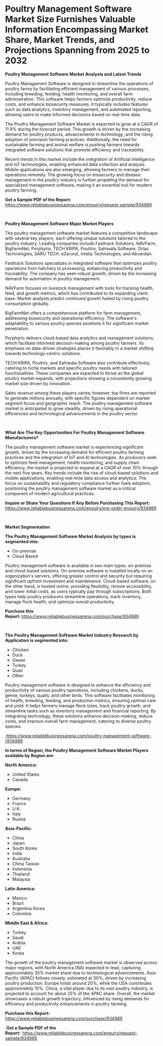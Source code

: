 <p><h1>Poultry Management Software Market Size Furnishes Valuable Information Encompassing Market Share, Market Trends, and Projections Spanning from 2025 to 2032</h1></p><p><strong>Poultry Management Software Market Analysis and Latest Trends</strong></p>
<p><p>Poultry Management Software is designed to streamline the operations of poultry farms by facilitating efficient management of various processes, including breeding, feeding, health monitoring, and overall farm administration. This software helps farmers optimize productivity, reduce costs, and enhance biosecurity measures. It typically includes features such as data analytics, inventory management, and automated reporting, allowing users to make informed decisions based on real-time data.</p><p>The Poultry Management Software Market is expected to grow at a CAGR of 11.9% during the forecast period. This growth is driven by the increasing demand for poultry products, advancements in technology, and the rising adoption of precision farming practices. Additionally, the need for sustainable farming and animal welfare is pushing farmers towards integrated software solutions that promote efficiency and traceability.</p><p>Recent trends in this market include the integration of Artificial Intelligence and IoT technologies, enabling enhanced data collection and analysis. Mobile applications are also emerging, allowing farmers to manage their operations remotely. The growing focus on biosecurity and disease management in the poultry industry is further propelling the demand for specialized management software, making it an essential tool for modern poultry farming.</p></p>
<p><strong>Get a Sample PDF of the Report:&nbsp;</strong> <a href="https://www.reliablebusinessarena.com/enquiry/request-sample/934989?utm_campaign=3737&utm_medium=2&utm_source=Github&utm_content=ia&utm_term=18042025&utm_id=poultry-management-software">https://www.reliablebusinessarena.com/enquiry/request-sample/934989</a></p>
<p>&nbsp;</p>
<p><strong>Poultry Management Software Major Market Players</strong></p>
<p><p>The poultry management software market features a competitive landscape with several key players, each offering unique solutions tailored to the poultry industry. Leading companies include Fasttrack Solutions, NAVFarm, BigFarmNet, Porphyrio, TECH KRIPA, Poultrix, Sahiwala Software, Orias Technologies, SARU TECH, eZarurat, Intelia Technologies, and Abuerdan.</p><p>Fasttrack Solutions specializes in integrated software that optimizes poultry operations from hatchery to processing, enhancing productivity and traceability. The company has seen robust growth, driven by the increasing demand for automation in poultry management.</p><p>NAVFarm focuses on livestock management with tools for tracking health, feed, and growth metrics, which has contributed to its expanding client base. Market analysts predict continued growth fueled by rising poultry consumption globally.</p><p>BigFarmNet offers a comprehensive platform for farm management, addressing biosecurity and operational efficiency. The software's adaptability to various poultry species positions it for significant market penetration.</p><p>Porphyrio delivers cloud-based data analytics and management solutions, which facilitate informed decision-making among poultry farmers. Its emphasis on data-driven strategies places it favorably in a market shifting towards technology-centric solutions.</p><p>TECH KRIPA, Poultrix, and Sahiwala Software also contribute effectively, catering to niche markets and specific poultry needs with tailored functionalities. These companies are expected to thrive as the global poultry market expands, with projections showing a consistently growing market size driven by innovation.</p><p>Sales revenue among these players varies; however, top firms are reported to generate millions annually, with specific figures dependent on market segment focus and geographic reach. The poultry management software market is anticipated to grow steadily, driven by rising operational efficiencies and technological advancements in the poultry sector.</p></p>
<p>&nbsp;</p>
<p><strong>What Are The Key Opportunities For Poultry Management Software Manufacturers?</strong></p>
<p><p>The poultry management software market is experiencing significant growth, driven by the increasing demand for efficient poultry farming practices and the integration of IoT and AI technologies. As producers seek to optimize feed management, health monitoring, and supply chain efficiency, the market is projected to expand at a CAGR of over 10% through the next five years. Key trends include the rise of cloud-based solutions and mobile applications, enabling real-time data access and analytics. The focus on sustainability and regulatory compliance further fuels adoption, positioning the poultry management software market as a critical component of modern agricultural practices.</p></p>
<p><strong>Inquire or Share Your Questions If Any Before Purchasing This Report:</strong> <a href="https://www.reliablebusinessarena.com/enquiry/pre-order-enquiry/934989?utm_campaign=3737&utm_medium=2&utm_source=Github&utm_content=ia&utm_term=18042025&utm_id=poultry-management-software">https://www.reliablebusinessarena.com/enquiry/pre-order-enquiry/934989</a></p>
<p>&nbsp;</p>
<p><strong>Market Segmentation</strong></p>
<p><strong>The Poultry Management Software Market Analysis by types is segmented into:</strong></p>
<p><ul><li>On-premise</li><li>Cloud Based</li></ul></p>
<p><p>Poultry management software is available in two main types: on-premise and cloud-based solutions. On-premise software is installed locally on an organization's servers, offering greater control and security but requiring significant upfront investment and maintenance. Cloud-based software, on the other hand, is hosted online, providing flexibility, remote accessibility, and lower initial costs, as users typically pay through subscriptions. Both types help poultry producers streamline operations, track inventory, manage flock health, and optimize overall productivity.</p></p>
<p><strong>Purchase this Report:&nbsp;</strong><a href="https://www.reliablebusinessarena.com/purchase/934989?utm_campaign=3737&utm_medium=2&utm_source=Github&utm_content=ia&utm_term=18042025&utm_id=poultry-management-software">https://www.reliablebusinessarena.com/purchase/934989</a></p>
<p>&nbsp;</p>
<p><strong>The Poultry Management Software Market Industry Research by Application is segmented into:</strong></p>
<p><ul><li>Chicken</li><li>Duck</li><li>Geese</li><li>Turkey</li><li>Quail</li><li>Other</li></ul></p>
<p><p>Poultry management software is designed to enhance the efficiency and productivity of various poultry operations, including chickens, ducks, geese, turkeys, quails, and other birds. This software facilitates monitoring of health, breeding, feeding, and production metrics, ensuring optimal care and yield. It helps farmers manage flock sizes, track poultry growth, and streamline tasks such as inventory management and financial reporting. By integrating technology, these solutions enhance decision-making, reduce costs, and improve overall farm management, catering to diverse poultry species.</p></p>
<p><a href="https://www.reliablebusinessarena.com/poultry-management-software-r934989?utm_campaign=3737&utm_medium=2&utm_source=Github&utm_content=ia&utm_term=18042025&utm_id=poultry-management-software">&nbsp;https://www.reliablebusinessarena.com/poultry-management-software-r934989</a></p>
<p><strong>In terms of Region, the Poultry Management Software Market Players available by Region are:</strong></p>
<p>
    <p> <strong> North America: </strong>
        <ul>
            <li>United States</li>
            <li>Canada</li>
        </ul>
        </p> 
    <p> <strong> Europe: </strong>
        <ul>
            <li>Germany</li>
            <li>France</li>
            <li>U.K.</li>
            <li>Italy</li>
            <li>Russia</li>
        </ul>
        </p> 
    <p> <strong> Asia-Pacific: </strong>
        <ul>
            <li>China</li>
            <li>Japan</li>
            <li>South Korea</li>
            <li>India</li>
            <li>Australia</li>
            <li>China Taiwan</li>
            <li>Indonesia</li>
            <li>Thailand</li>
            <li>Malaysia</li>
        </ul>
        </p> 
    <p> <strong> Latin America: </strong>
        <ul>
            <li>Mexico</li>
            <li>Brazil</li>
            <li>Argentina Korea</li>
            <li>Colombia</li>
        </ul>
        </p> 
    <p> <strong> Middle East & Africa: </strong>
        <ul>
            <li>Turkey</li>
            <li>Saudi</li>
            <li>Arabia</li>
            <li>UAE</li>
            <li>Korea</li>
        </ul>
    </p>
    </p>
<p><p>The growth of the poultry management software market is observed across major regions, with North America (NA) expected to lead, capturing approximately 35% market share due to technological advancements. Asia-Pacific (APAC) follows closely, estimated at 30%, driven by increasing poultry production. Europe holds around 20%, while the USA contributes approximately 10%. China, a vital player due to its vast poultry industry, is projected to account for about 25% of the APAC share. Overall, the market showcases a robust growth trajectory, influenced by rising demands for efficiency and productivity enhancements in poultry farming.</p></p>
<p><strong>Purchase this Report: </strong><a href="https://www.reliablebusinessarena.com/purchase/934989?utm_campaign=3737&utm_medium=2&utm_source=Github&utm_content=ia&utm_term=18042025&utm_id=poultry-management-software">https://www.reliablebusinessarena.com/purchase/934989</a></p>
<p>&nbsp;<strong>Get a Sample PDF of the Report:&nbsp;&nbsp;</strong><a href="https://www.reliablebusinessarena.com/enquiry/request-sample/934989?utm_campaign=3737&utm_medium=2&utm_source=Github&utm_content=ia&utm_term=18042025&utm_id=poultry-management-software">https://www.reliablebusinessarena.com/enquiry/request-sample/934989</a></p>
<p><strong></strong></p>
<p><p></p><p></p><p></p></p>